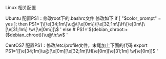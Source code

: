 Linux 相关配置

Ubuntu 配置PS1：修改root下的.bashrc文件
修改如下
if [ "$color_prompt" = yes ]; then
    PS1='[\[\e[34;1m\]\u@\[\e[0m\]\[\e[32;1m\]\H\[\e[0m\]\[\e[31;1m\] \w\[\e[0m\]]\$ '
else
    # PS1='${debian_chroot:+($debian_chroot)}\u@\h:\w\$ '

CentOS7 配置PS1：修改/etc/profile文件，末尾加上下面的代码
export PS1='[\[\e[34;1m\]\u@\[\e[0m\]\[\e[32;1m\]\H\[\e[0m\]\[\e[31;1m\] \w\[\e[0m\]]\$ '
